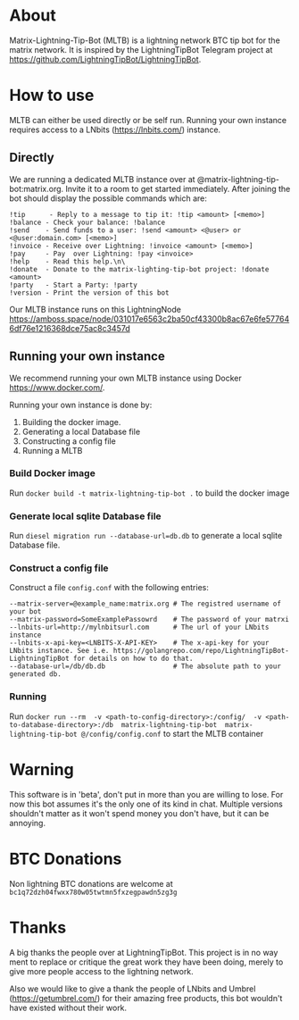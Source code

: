 # About
Matrix-Lightning-Tip-Bot (MLTB) is a lightning network BTC tip bot for the matrix network. It is inspired by the LightningTipBot Telegram project at https://github.com/LightningTipBot/LightningTipBot.

# How to use 

MLTB can either be used directly or be self run. Running your own instance requires access to a LNbits (https://lnbits.com/) instance.

## Directly

We are running a dedicated MLTB instance over at @matrix-lightning-tip-bot:matrix.org. Invite it to a room to get started immediately. After joining the bot should display the possible commands which are:

```
!tip      - Reply to a message to tip it: !tip <amount> [<memo>]
!balance - Check your balance: !balance
!send    - Send funds to a user: !send <amount> <@user> or <@user:domain.com> [<memo>]
!invoice - Receive over Lightning: !invoice <amount> [<memo>]
!pay     - Pay  over Lightning: !pay <invoice>
!help    - Read this help.\n\
!donate  - Donate to the matrix-lighting-tip-bot project: !donate <amount>
!party   - Start a Party: !party
!version - Print the version of this bot
```

Our MLTB instance runs on this LightningNode https://amboss.space/node/031017e6563c2ba50cf43300b8ac67e6fe577646df76e1216368dce75ac8c3457d

## Running your own instance

We recommend running your own MLTB instance using Docker https://www.docker.com/. 

Running your own instance is done by:
1. Building the docker image.
2. Generating a local Database file
3. Constructing a config file
4. Running a MLTB

### Build Docker image
Run `docker build -t matrix-lightning-tip-bot .` to build the docker image

### Generate local sqlite Database file
Run `diesel migration run --database-url=db.db` to generate a local sqlite Database file.

### Construct a config file
Construct a file `config.conf` with the following entries:
```
--matrix-server=@example_name:matrix.org # The registred username of your bot
--matrix-password=SomeExamplePassowrd    # The password of your matrxi
--lnbits-url=http://mylnbitsurl.com      # The url of your LNbits instance  
--lnbits-x-api-key=<LNBITS-X-API-KEY>    # The x-api-key for your LNbits instance. See i.e. https://golangrepo.com/repo/LightningTipBot-LightningTipBot for details on how to do that.  
--database-url=/db/db.db                 # The absolute path to your generated db.
```

### Running
Run `docker run --rm  -v <path-to-config-directory>:/config/  -v <path-to-database-directory>:/db  matrix-lightning-tip-bot  matrix-lightning-tip-bot @/config/config.conf` to start the MLTB container

# Warning
This software is in 'beta', don't put in more than you are willing to lose. For now this bot assumes it's the only one of its kind in chat. Multiple versions shouldn't matter as it won't spend money you don't have, but it can be annoying.

# BTC Donations
Non lightning BTC donations are welcome at `bc1q72dzh04fwxx780w05twtmn5fxzegpawdn5zg3g`

# Thanks
A big thanks the people over at LightningTipBot. This project is in no way ment to replace or critique the great work they have been doing, merely to give more people access to the lightning network.

Also we would like to give a thank the people of LNbits and Umbrel (https://getumbrel.com/) for their amazing free products, this bot wouldn't have existed without their work.  

